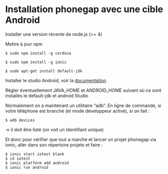 # Installation phonegap avec une cible Android

Installer une version récente de node.js (>= 4)

Mettre à jour npm

```$ sudo npm install -g cordova```

```$ sudo npm install -g ionic```

```$ sudo apt-get install default-jdk```

Installer le studio Android, voir la [documentation](http://developer.android.com/sdk/installing/index.html?pkg=studio)

Régler éventuellement JAVA_HOME et ANDROID_HOME suivant où ce sont installés le default-jdk et android Studio

Normalement on a maintenant un utilitaire “adb”. En ligne de commande, si votre téléphone est branché (et
mode développeur activé), si on fait :

```$ adb devices```

→ il doit être listé (on voit un identifiant unique)

Et donc pour vérifier que tout a marché et lancer un projet phonegap via ionic, aller dans son répertoire projets et faire :

```
$ ionic start iotest blank
$ cd iotest
$ ionic platform add android
$ ionic run android
```
